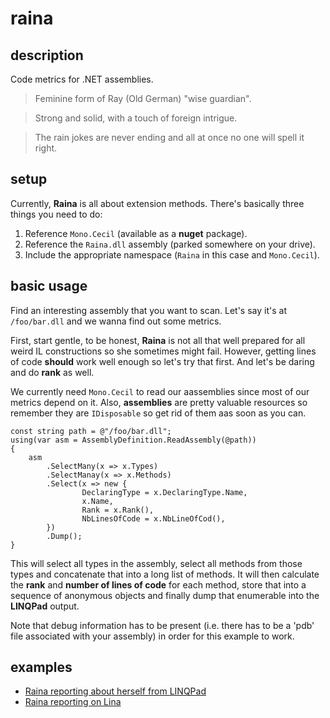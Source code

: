 # raina
## description
Code metrics for .NET assemblies.

> Feminine form of Ray (Old German) "wise guardian".

> Strong and solid, with a touch of foreign intrigue.

>  The rain jokes are never ending and all at once no one will spell it right.

## setup
Currently, **Raina** is all about extension methods. There's basically three things you need to do:

1. Reference `Mono.Cecil` (available as a **nuget** package).
2. Reference the `Raina.dll` assembly (parked somewhere on your drive).
3. Include the appropriate namespace (`Raina` in this case and `Mono.Cecil`).

## basic usage
Find an interesting assembly that you want to scan. Let's say it's at `/foo/bar.dll` and we wanna find out some metrics.

First, start gentle, to be honest, **Raina** is not all that well prepared for all weird IL constructions so she sometimes might fail. However, getting lines of code **should** work well enough so let's try that first. And let's be daring and do **rank** as well.

We currently need `Mono.Cecil` to read our aassemblies since most of our metrics depend on it. Also, **assemblies** are pretty valuable resources so remember they are `IDisposable` so get rid of them aas soon as you can.
```
const string path = @"/foo/bar.dll";
using(var asm = AssemblyDefinition.ReadAssembly(@path))
{
    asm
        .SelectMany(x => x.Types)
        .SelectManay(x => x.Methods)
        .Select(x => new {
                DeclaringType = x.DeclaringType.Name,
                x.Name,
                Rank = x.Rank(),
                NbLinesOfCode = x.NbLineOfCod(),
        })
        .Dump();
}
```

This will select all types in the assembly, select all methods from those types and concatenate that into a long list of methods. It will then calculate the **rank** and **number of lines of code** for each method, store that into a sequence of anonymous objects and finally dump that enumerable into the **LINQPad** output.

Note that debug information has to be present (i.e. there has to be a 'pdb' file associated with your assembly) in order for this example to work.

## examples
* [Raina reporting about herself from LINQPad](https://imgur.com/yhzzqV5)
* [Raina reporting on Lina](https://i.imgur.com/2bmoP9P.png)
